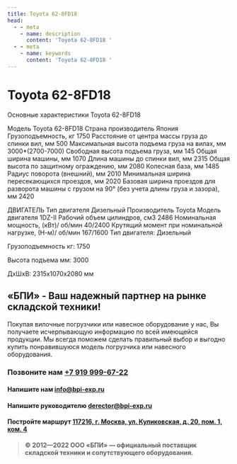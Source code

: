 ```yaml
---
title: Toyota 62-8FD18
head:
  - - meta
    - name: description
      content: 'Toyota 62-8FD18 '
  - - meta
    - name: keywords 
      content: 'Toyota 62-8FD18 '
---
```


# Toyota 62-8FD18
Основные характеристики Toyota 62-8FD18

Модель
Toyota 62-8FD18
Страна производитель
Япония
Грузоподъемность, кг
1750
Расстояние от центра массы груза до cпинки вил, мм
500
Максимальная высота подъема груза на вилах, мм
3000*(2700-7000)
Свободная высота подъема груза, мм
145
Общая ширина машины, мм
1070
Длина машины до спинки вил, мм
2315
Общая высота по защитному ограждению, мм
2080
Колесная база, мм
1485
Радиус поворота (внешний), мм
2010
Минимальная ширина пересекающихся проездов, мм
2020
Базовая ширина проездов для разворота машины с грузом на 90° (без учета длины груза и зазора), мм
2420

ДВИГАТЕЛЬ
Тип двигателя
Дизельный
Производитель
Toyota
Модель двигателя
1DZ-II
Рабочий объем цилиндров, см3
2486
Номинальная мощность, (кВт)/ об/мин
40/2400
Крутящий момент при номинальной нагрузке, (Н-м)/ об/мин
167/1600
Тип двигателя: Дизельный

Грузоподъемность кг: 1750

Высота подъема мм: 3000

ДxШxВ: 2315x1070x2080 мм









## «БПИ» - Ваш надежный партнер на рынке складской техники!

Покупая вилочные погрузчики или навесное оборудование у нас, Вы получаете исчерпывающую информацию по всей имеющейся продукции. Мы всегда поможем сделать правильный выбор и выгодно купить понравившуюся модель погрузчика или навесного оборудования.


### Позвоните нам <a href="tel:+79199996722">+7 919 999-67-22</a>

#### Напишите нам <a href="mailto:info@bpi-exp.ru">info@bpi-exp.ru</a>

#### Напишите руководителю <a href="mailto:derector@bpi-exp.ru">derector@bpi-exp.ru</a>

#### Постройте маршрут <a href="https://yandex.ru/maps/213/moscow/?from=api-maps&ll=37.560718%2C55.567506&mode=routes&origin=jsapi_2_1_79&rtext=~55.567988%2C37.560664&rtt=mt&ruri=~&z=19">117216, г. Москва, ул. Куликовская, д. 20, пом. 1, ком. 4</a>

> **© 2012—2022 ООО «БПИ» — официальный поставщик складской техники и сопутствующего оборудования.**
